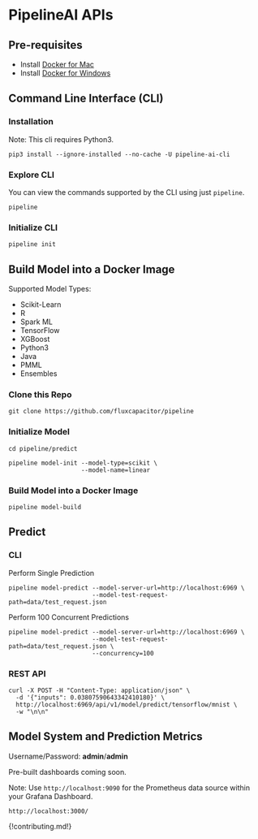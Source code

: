 # PipelineAI APIs

## Pre-requisites
* Install [Docker for Mac](https://www.docker.com/docker-mac)
* Install [Docker for Windows](https://www.docker.com/docker-windows)

## Command Line Interface (CLI)
### Installation
Note: This cli requires Python3.
```
pip3 install --ignore-installed --no-cache -U pipeline-ai-cli
```

### Explore CLI
You can view the commands supported by the CLI using just `pipeline`.
```
pipeline
```

### Initialize CLI
```
pipeline init
```

## Build Model into a Docker Image
Supported Model Types:
* Scikit-Learn
* R
* Spark ML
* TensorFlow
* XGBoost
* Python3
* Java
* PMML
* Ensembles

### Clone this Repo
```
git clone https://github.com/fluxcapacitor/pipeline
```

### Initialize Model
```
cd pipeline/predict
```
```
pipeline model-init --model-type=scikit \
                    --model-name=linear
```

### Build Model into a Docker Image
```
pipeline model-build
```

## Predict 
### CLI
Perform Single Prediction
```
pipeline model-predict --model-server-url=http://localhost:6969 \
                       --model-test-request-path=data/test_request.json
```

Perform 100 Concurrent Predictions
```
pipeline model-predict --model-server-url=http://localhost:6969 \
                       --model-test-request-path=data/test_request.json \
                       --concurrency=100
```

### REST API
```
curl -X POST -H "Content-Type: application/json" \
  -d '{"inputs": 0.03807590643342410180}' \
  http://localhost:6969/api/v1/model/predict/tensorflow/mnist \
  -w "\n\n"
```

## Model System and Prediction Metrics
Username/Password: **admin**/**admin**

Pre-built dashboards coming soon.

Note:  Use `http://localhost:9090` for the Prometheus data source within your Grafana Dashboard.
```
http://localhost:3000/
```

{!contributing.md!}
